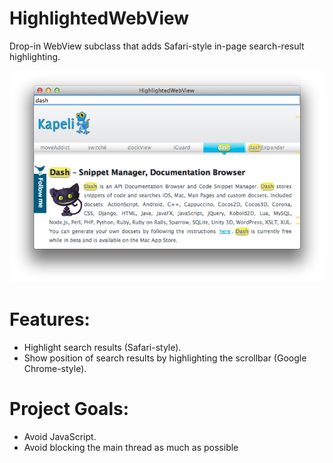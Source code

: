HighlightedWebView
==================

Drop-in WebView subclass that adds Safari-style in-page search-result highlighting.

![Screenshot](https://github.com/Kapeli/HighlightedWebView/raw/master/Preview.png)

Features:
=========
* Highlight search results (Safari-style).
* Show position of search results by highlighting the scrollbar (Google Chrome-style).

Project Goals:
==============
* Avoid JavaScript.
* Avoid blocking the main thread as much as possible

